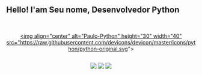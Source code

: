 ## Hello! I'am Seu nome, Desenvolvedor Python


  <div align="center">
  <a href="https://github.com/seuUsuario"&gt;
  <img height="180em"width="49%" src="https://github-readme-stats.vercel.app/api?username=pauloVarelo&show_icons=true&theme=dracula&include_all_commits=true&count_private=true"/&gt;
  <img height="180em" width="50%" src="https://github-readme-stats.vercel.app/api/top-langs/?username=pauloVarelo&layout=compact&langs_count_private=true&theme=dracula"/&gt;
</div>
 
<div style="display: inline_block"><br>

  <img align="center" alt="Paulo-Python" height="30" width="40" src="https://raw.githubusercontent.com/devicons/devicon/master/icons/python/python-original.svg"&gt;
 </div>
 
   ##
 
<div>
  <a href="https://instagram.com/seuInstagram&quot; target="_blank"><img src="https://img.shields.io/badge/-Instagram-%23E4405F?style=for-the-badge&logo=instagram&logoColor=white&quot; target="_blank"></a>
 <a href="https://discord.gg/wagxzStdcR&quot; target="_blank"><img src="https://img.shields.io/badge/Discord-7289DA?style=for-the-badge&logo=discord&logoColor=white&quot; target="_blank"></a>
  <a href = "seu-email@gmail.com"><img src="https://img.shields.io/badge/-Gmail-%23333?style=for-the-badge&logo=gmail&logoColor=white&quot; target="_blank"></a>
</div>

<!---
GGgigigante/GGgigigante is a ✨ special ✨ repository because its `README.md` (this file) appears on your GitHub profile.
You can click the Preview link to take a look at your changes.
--->
